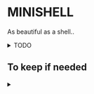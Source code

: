# MINISHELL

As beautiful as a shell..


<details><summary>TODO</summary>

## TO-FIX

- [x] Fix when there is space and then enter is press
- [x] Fix double prompt if CTRL+C during command execution
- [x] The MAKE command not working properly
- [x] Exit code to store and can echo with $?
- [x] Make command path working
- [x] PWD command not working properly
- [ ] Return value not valid sometimes
- [x] Make env var working
- [ ] Add pipe (IN CONSTRUCTION)
- [ ] Redirections
- [ ] Parsing (lexer, tokenisation)
- [x] Sort in ascii when exporting a variable
- [x] Sort in ascii if export without args
- [x] Unset command
- [x] Segfault if $$
- [ ] Exit code and exit function fix 
- [ ] Quotes and double quotes
- [x] Cd with ~
- [x] Signals working as expected
- [ ] Env command parsing (OK : env env FAIL : env rjsdgjsdg)
- [ ] Export add valid charset
- [ ] Prompt erasing if color is used and prompt too long
- [x] Need to fix Heredoc
- [ ] Re-do export

// use open in a fork
// file for heredoc

## BONUS

- [x] && and & working properly
- [x] wildcard for echo working (echo *)

 </details>

## To keep if needed


<details><summary></summary>

 ```C
else if (!ft_strncmp(input, "&&", 2) || !ft_strncmp(input, "& ", 2))
{
	if (!ft_strncmp(input, " & ", 3))
		commands = ft_split(input, '&');
	else if (!ft_strncmp(input, " && ", 4))
		commands = ft_split2(input, "&&");
	exec_and(commands, *args);
}
 ```


```C
t_com	*init_stack(t_com *com, char **str)
{
	t_com	*head;
	int		tmp;

	head = NULL;
	tmp = 0;
	while (tmp != get_nbargs(str))
	{
		if (!com)
		{
			com = ft_lst_new(ft_atoi(str[tmp]), 0);
			head = com;
		}
		else
		{
			while (com && com->next != NULL)
				com = com->next;
			ft_lstadd_back(com, ft_atoi(str[tmp]));
		}
		tmp++;
	}
	com = head;
	return (com);
}

```

</details>
